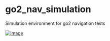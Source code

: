 # go2_nav_simulation
Simulation environment for go2 navigation tests

[![image](https://github.com/user-attachments/assets/7eef7d8e-78dd-4015-bb22-ccbb6c575f28)]('https://youtu.be/Hd2WPup5Wb0')

